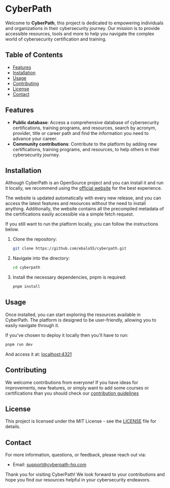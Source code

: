 # CyberPath

Welcome to **CyberPath**, this project is dedicated to empowering individuals and organizations in their
cybersecurity journey. Our mission is to provide accessible resources, tools and more to help you navigate the complex
world of cybersecurity certification and training.

## Table of Contents

- [Features](#features)
- [Installation](#installation)
- [Usage](#usage)
- [Contributing](#contributing)
- [License](#license)
- [Contact](#contact)

## Features

- **Public database**: Access a comprehensive database of cybersecurity certifications, training programs, and
  resources, search by acronym, provider, title or career path and
  find the information you need to advance your career.
- **Community contributions**: Contribute to the platform by adding new certifications, training programs, and
  resources, to help others in their cybersecurity journey.

## Installation

Although CyberPath is an OpenSource project and you can install it and run it locally, we recommend using the
[official website](https://cyberpath-hq.com) for the best experience.

The website is updated automatically with every new release, and you can access the latest features and resources
without the need to install anything.
Additionally, the website contains all the precompiled metadata of the certifications easily accessible via a simple
fetch request.

If you still want to run the platform locally, you can follow the instructions below.

1. Clone the repository:
   ```bash
   git clone https://github.com/ebalo55/cyberpath.git
   ```
2. Navigate into the directory:
   ```bash
   cd cyberpath
   ```
3. Install the necessary dependencies, pnpm is required:
   ```bash
   pnpm install
   ```

## Usage

Once installed, you can start exploring the resources available in CyberPath. The platform is designed to be
user-friendly, allowing you to easily navigate through it.

If you've chosen to deploy it locally then you'll have to run:

```bash
pnpm run dev
```

And access it at: [localhost:4321](http://localhost:4321)

## Contributing

We welcome contributions from everyone! If you have ideas for improvements, new features, or simply want to add some
courses or certifications than you should check our [contribution guidelines](./CONTRIBUTING.md)

## License

This project is licensed under the MIT License - see the [LICENSE](./LICENSE) file for details.

## Contact

For more information, questions, or feedback, please reach out via:

- Email: [support@cyberpath-hq.com](mailto:support@cyberpath-hq.com)

Thank you for visiting CyberPath! We look forward to your contributions and hope you find our resources helpful in your
cybersecurity endeavors.